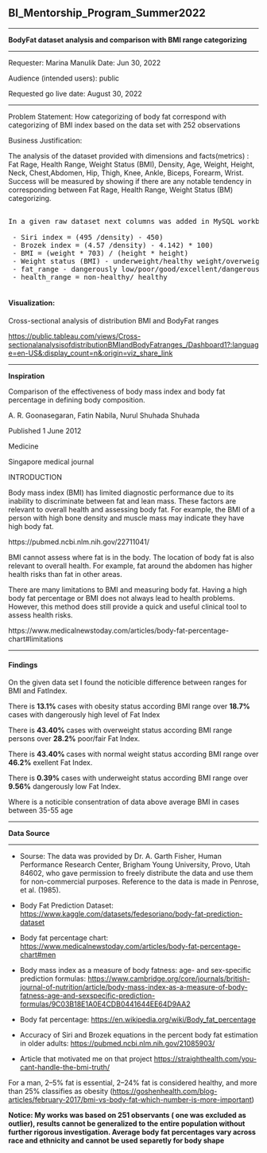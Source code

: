 ## BI_Mentorship_Program_Summer2022
***
<b>BodyFat dataset analysis and comparison with BMI range categorizing </b>
***

Requester: Marina Manulik
Date: Jun 30, 2022 </p>
Audience (intended users): public </p>
Requested go live date: August 30, 2022

***
Problem Statement:
How categorizing of body fat correspond with categorizing of BMI index based on the data set with 252 observations


Business Justification:

The analysis of the dataset provided with dimensions and facts(metrics) : Fat Rage, Health Range, Weight Status (BMI), Density, Age,	Weight,	Height,	Neck, Chest,Abdomen, Hip,	Thigh,	Knee,	Ankle,	Biceps,	Forearm,	Wrist. Success will be measured by showing if there are any notable tendency in corresponding between Fat Rage, Health Range, Weight Status (BM) categorizing.

<pre>

In a given raw dataset next columns was added in MySQL workbench and saved as new table modified_bodyfat:

 - Siri index = (495 /density) - 450)
 - Brozek index = (4.57 /density) - 4.142) * 100)
 - BMI = (weight * 703) / (height * height)
 - Weight status (BMI) - underweight/healthy weight/overweight/obesity
 - fat_range - dangerously low/poor/good/excellent/dangerously heigh
 - health_range = non-healthy/ healthy

</pre>
#### Visualization:</p>
Cross-sectional analysis of distribution BMI and BodyFat ranges </p> https://public.tableau.com/views/Cross-sectionalanalysisofdistributionBMIandBodyFatranges_/Dashboard1?:language=en-US&:display_count=n&:origin=viz_share_link

***
<b>Inspiration</b>

Comparison of the effectiveness of body mass index and body fat percentage in defining body composition.</p> 
A. R. Goonasegaran, Fatin Nabila, Nurul Shuhada Shuhada</p> 
Published 1 June 2012</p> 
Medicine</p> 
Singapore medical journal</p> 
INTRODUCTION </p> 
Body mass index (BMI) has limited diagnostic performance due to its inability to discriminate between fat and lean mass. 
These factors are relevant to overall health and assessing body fat. For example, the BMI of a person with high bone density and muscle mass may indicate they have high body fat. </p> 
<p>https://pubmed.ncbi.nlm.nih.gov/22711041/</p> 


<p>BMI cannot assess where fat is in the body. The location of body fat is also relevant to overall health. For example, fat around the abdomen has higher health risks than fat in other areas.</p>
<p>There are many limitations to BMI and measuring body fat. Having a high body fat percentage or BMI does not always lead to health problems. However, this method does still provide a quick and useful clinical tool to assess health risks.</p>

<p>https://www.medicalnewstoday.com/articles/body-fat-percentage-chart#limitations</p> 
 

***

#### Findings</p> 
On the given data set I found the noticible difference between ranges for BMI and FatIndex. </p> 
There is <b> 13.1% </b> cases with obesity status according BMI range over <b>18.7%</b> cases with dangerously high level of Fat Index</p> 
There is <b> 43.40% </b> cases with overweight status according BMI range persons over <b> 28.2%</b> poor/fair Fat Index.</p> 
There is <b> 43.40% </b> cases with normal weight status according BMI range over <b>46.2%</b>  exellent Fat Index. </p> 
There is  <b> 0.39% </b> cases with underweight status according BMI range over <b>9.56%</b>  dangerously low Fat Index. </p> 
Where is a noticible consentration of data above average BMI in cases between 35-55 age

***
<b>Data Source </b> 
***
- Sourse:
The data was provided by Dr. A. Garth Fisher, Human
Performance Research Center, Brigham Young University, Provo, Utah
84602, who gave permission to freely distribute the data and use them
for non-commercial purposes.  Reference to the data is made in Penrose,
et al. (1985).
- Body Fat Prediction Dataset:
https://www.kaggle.com/datasets/fedesoriano/body-fat-prediction-dataset

- Body fat percentage chart:
https://www.medicalnewstoday.com/articles/body-fat-percentage-chart#men

- Body mass index as a measure of body fatness: age- and sex-specific prediction formulas:
https://www.cambridge.org/core/journals/british-journal-of-nutrition/article/body-mass-index-as-a-measure-of-body-fatness-age-and-sexspecific-prediction-formulas/9C03B18E1A0E4CDB0441644EE64D9AA2

- Body fat percentage:
https://en.wikipedia.org/wiki/Body_fat_percentage

- Accuracy of Siri and Brozek equations in the percent body fat estimation in older adults:
https://pubmed.ncbi.nlm.nih.gov/21085903/

- Article that motivated me on that project 
https://straighthealth.com/you-cant-handle-the-bmi-truth/

For a man, 2–5% fat is essential, 2–24% fat is considered healthy, and more than 25% classifies as obesity (https://goshenhealth.com/blog-articles/february-2017/bmi-vs-body-fat-which-number-is-more-important)</p>

<b>Notice: My works was based on 251 observants ( one was excluded as outlier), results cannot be generalized to the entire population without further rigorous investigation. Average body fat percentages vary across race and ethnicity and cannot be used separetly for body shape </b></p>


